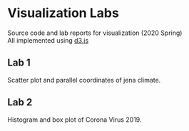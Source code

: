 # Visualization Labs
Source code and lab reports for visualization (2020 Spring)  
All implemented using [d3.js](d3js.org)

## Lab 1
Scatter plot and parallel coordinates of jena climate.

## Lab 2
Histogram and box plot of Corona Virus 2019.
